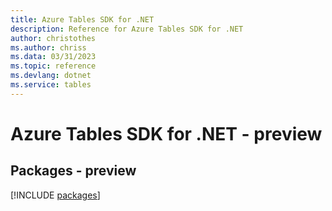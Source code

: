 ```yaml
---
title: Azure Tables SDK for .NET
description: Reference for Azure Tables SDK for .NET
author: christothes
ms.author: chriss
ms.data: 03/31/2023
ms.topic: reference
ms.devlang: dotnet
ms.service: tables
---
```

# Azure Tables SDK for .NET - preview
## Packages - preview
[!INCLUDE [packages](tables-index.md)]
